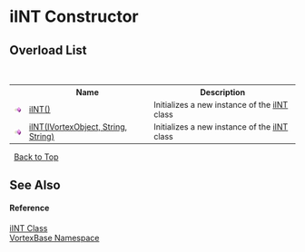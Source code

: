 # iINT Constructor 
 


## Overload List
&nbsp;<table><tr><th></th><th>Name</th><th>Description</th></tr><tr><td>![Public method](media/pubmethod.gif "Public method")</td><td><a href="M_VortexBase_iINT__ctor.md">iINT()</a></td><td>
Initializes a new instance of the <a href="T_VortexBase_iINT.md">iINT</a> class</td></tr><tr><td>![Public method](media/pubmethod.gif "Public method")</td><td><a href="M_VortexBase_iINT__ctor_1.md">iINT(IVortexObject, String, String)</a></td><td>
Initializes a new instance of the <a href="T_VortexBase_iINT.md">iINT</a> class</td></tr></table>&nbsp;
<a href="#iint-constructor">Back to Top</a>

## See Also


#### Reference
<a href="T_VortexBase_iINT.md">iINT Class</a><br /><a href="N_VortexBase.md">VortexBase Namespace</a><br />